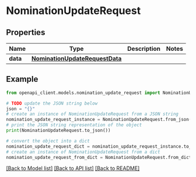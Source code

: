# NominationUpdateRequest


## Properties

Name | Type | Description | Notes
------------ | ------------- | ------------- | -------------
**data** | [**NominationUpdateRequestData**](NominationUpdateRequestData.md) |  | 

## Example

```python
from openapi_client.models.nomination_update_request import NominationUpdateRequest

# TODO update the JSON string below
json = "{}"
# create an instance of NominationUpdateRequest from a JSON string
nomination_update_request_instance = NominationUpdateRequest.from_json(json)
# print the JSON string representation of the object
print(NominationUpdateRequest.to_json())

# convert the object into a dict
nomination_update_request_dict = nomination_update_request_instance.to_dict()
# create an instance of NominationUpdateRequest from a dict
nomination_update_request_from_dict = NominationUpdateRequest.from_dict(nomination_update_request_dict)
```
[[Back to Model list]](../README.md#documentation-for-models) [[Back to API list]](../README.md#documentation-for-api-endpoints) [[Back to README]](../README.md)



